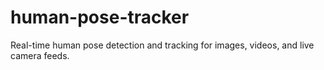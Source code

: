 # human-pose-tracker
Real-time human pose detection and tracking for images, videos, and live camera feeds.
